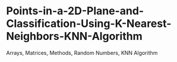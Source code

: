 # Points-in-a-2D-Plane-and-Classification-Using-K-Nearest-Neighbors-KNN-Algorithm
Arrays, Matrices, Methods, Random Numbers, KNN Algorithm
